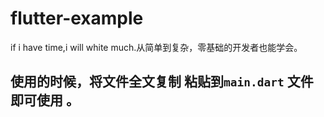 # flutter-example
if i have time,i will white much.从简单到复杂，零基础的开发者也能学会。
## 使用的时候，将文件全文复制  粘贴到`main.dart` 文件即可使用  。
